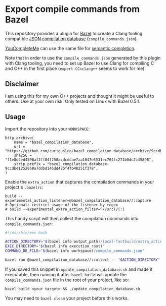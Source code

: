 # Export compile commands from Bazel

This repository provides a plugin for [Bazel](https://bazel.build) to create a Clang tooling
compatible [JSON compilation database](http://clang.llvm.org/docs/JSONCompilationDatabase.html)
(`compile_commands.json`).

[YouCompleteMe](https://github.com/valloric/YouCompleteMe) can use the same file for [semantic
completion](https://valloric.github.io/YouCompleteMe/#c-family-semantic-completion).

Note that in order to use the `compile_commands.json` generated by this plugin with Clang tooling,
you need to set up Bazel to use Clang for compiling C and C++ in the first place
(`export CC=clang++` seems to work for me).

## Disclaimer

I am using this for my own C++ projects and thought it might be useful to others. Use at your own
risk. Only tested on Linux with Bazel 0.5.1.

## Usage

Import the repository into your `WORKSPACE`:

```
http_archive(
    name = "bazel_compilation_database",
    url = "https://github.com/curiousleo/bazel_compilation_database/archive/9ccdbe1252050a7ddbd146dd425f4fb48251f378.zip",
    sha256 = "f1e0d4ed4590af2ff84f258acdcddae7aa1047e5531ec704fc271b0dc2b45898",
    strip_prefix = "bazel_compilation_database-9ccdbe1252050a7ddbd146dd425f4fb48251f378",
)
```

Enable the `extra_action` that captures the compilation commands in your project's `.bazelrc`:

```
build --experimental_action_listener=@bazel_compilation_database//:capture
# Optional: restrict usage of the listener by regex
# build --experimental_extra_action_filter=^//src(/|:)
```

This handy script will then collect the compilation commands into `compile_commands.json`:

```bash
#!/usr/bin/env bash

ACTION_DIRECTORY="$(bazel info output_path)/local-fastbuild/extra_actions/external/bazel_compilation_database/capture_action"
EXEC_DIRECTORY="$(bazel info execution_root)"
COMMAND_DB_FILE="$(bazel info workspace)/compile_commands.json"

bazel run @bazel_compilation_database//:collect -- "$ACTION_DIRECTORY" "$EXEC_DIRECTORY" "$COMMAND_DB_FILE"
```

If you saved this snippet in `update_compilation_database.sh` and made it executable, then running
it after `bazel build` will update the `compile_commands.json` file in the root of your project,
like so:

```
bazel build <your target> && ./update_compilation_database.sh
```

You may need to `bazel clean` your project before this works.
